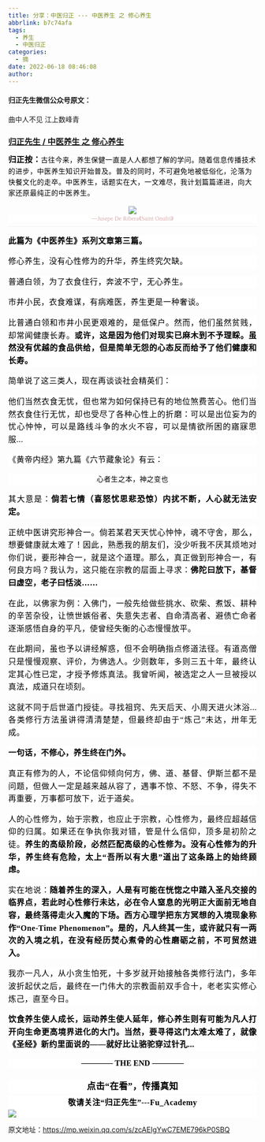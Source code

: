 ```yaml
---
title: 分享：中医归正 --- 中医养生 之 修心养生
abbrlink: b7c74afa
tags:
  - 养生
  - 中医归正
categories:
  - 摘
date: 2022-06-18 08:46:08
author:
---
```


#### 归正先生微信公众号原文：

曲中人不见
江上数峰青

<!-- more -->

###  [归正先生 / 中医养生 之 修心养生](https://mp.weixin.qq.com/s/zcAEIgYwC7EME796kP0SBQ "跳转至原文")



<div class="rich_media_content ">
                    <span style="margin: 0px;padding: 0px;outline: 0px;max-width: 100%;font-size: 14px;color: rgb(0, 0, 0);font-family: 仿宋;font-style: normal;font-variant-ligatures: normal;font-variant-caps: normal;font-weight: 400;letter-spacing: 0.544px;orphans: 2;text-align: justify;text-indent: 0px;text-transform: none;widows: 2;word-spacing: 0px;-webkit-text-stroke-width: 0px;background-color: rgb(255, 255, 255);text-decoration-thickness: initial;text-decoration-style: initial;text-decoration-color: initial;float: none;visibility: visible;box-sizing: border-box !important;overflow-wrap: break-word !important;display: inline !important;"><strong style="margin: 0px;padding: 0px;outline: 0px;max-width: 100%;box-sizing: border-box !important;overflow-wrap: break-word !important;color: rgb(53, 53, 53);font-family: -apple-system, BlinkMacSystemFont, &quot;Helvetica Neue&quot;, &quot;PingFang SC&quot;, &quot;Hiragino Sans GB&quot;, &quot;Microsoft YaHei UI&quot;, &quot;Microsoft YaHei&quot;, Arial, sans-serif;font-size: 14px;font-style: normal;font-variant-ligatures: normal;font-variant-caps: normal;letter-spacing: 0.544px;orphans: 2;text-align: justify;text-indent: 0px;text-transform: none;white-space: normal;widows: 2;word-spacing: 0px;-webkit-text-stroke-width: 0px;text-decoration-thickness: initial;text-decoration-style: initial;text-decoration-color: initial;visibility: visible;"><span style="margin: 0px;padding: 0px;outline: 0px;max-width: 100%;box-sizing: border-box !important;overflow-wrap: break-word !important;letter-spacing: 0.544px;color: rgb(0, 0, 0);font-family: 仿宋;font-size: 16px;visibility: visible;line-height: 0px;">归正按：</span></strong></span><span style="margin: 0px;padding: 0px;outline: 0px;max-width: 100%;color: rgb(34, 34, 34);font-family: -apple-system, BlinkMacSystemFont, &quot;Helvetica Neue&quot;, &quot;PingFang SC&quot;, &quot;Hiragino Sans GB&quot;, &quot;Microsoft YaHei UI&quot;, &quot;Microsoft YaHei&quot;, Arial, sans-serif;font-style: normal;font-variant-ligatures: normal;font-variant-caps: normal;font-weight: 400;letter-spacing: 0.544px;orphans: 2;text-align: justify;text-indent: 0px;text-transform: none;widows: 2;word-spacing: 0px;-webkit-text-stroke-width: 0px;text-decoration-thickness: initial;text-decoration-style: initial;text-decoration-color: initial;font-size: 14px;visibility: visible;"><strong style="margin: 0px;padding: 0px;outline: 0px;max-width: 100%;box-sizing: border-box !important;overflow-wrap: break-word !important;color: rgb(136, 136, 136);font-family: 仿宋;font-size: 16px;line-height: 1.6;visibility: visible;"><span style="margin: 0px;padding: 0px;outline: 0px;max-width: 100%;box-sizing: border-box !important;overflow-wrap: break-word !important;font-size: 14px;color: rgb(0, 0, 0);font-family: 仿宋;font-style: normal;font-variant-ligatures: normal;font-variant-caps: normal;font-weight: 400;letter-spacing: 0.544px;orphans: 2;text-align: justify;text-indent: 0px;text-transform: none;widows: 2;word-spacing: 0px;-webkit-text-stroke-width: 0px;background-color: rgb(255, 255, 255);text-decoration-thickness: initial;text-decoration-style: initial;text-decoration-color: initial;float: none;visibility: visible;display: inline !important;">古往今来，养生保健一直是人人都想了解的学问。随着信息传播技术的进步，中医养生知识开始普及。普及的同时，不可避免地被低俗化，沦落为快餐文化的走卒。中医养生，话题实在大，一文难尽，我计划篇篇递进，向大家还原最纯正的中医养生。</span></strong></span></span></strong></h2><p style="text-align: center;margin-bottom: 0em;"><img src="https://tvax3.sinaimg.cn/large/8bf740e1gy1h3c40wzivqj20jg0hhju6.jpg" data-type="jpeg" data-w="747" style=""></p><section style="margin: 0px 0px 8px;padding: 0px;outline: 0px;max-width: 100%;box-sizing: border-box !important;overflow-wrap: break-word !important;color: rgb(34, 34, 34);font-family: system-ui, -apple-system, BlinkMacSystemFont, &quot;Helvetica Neue&quot;, &quot;PingFang SC&quot;, &quot;Hiragino Sans GB&quot;, &quot;Microsoft YaHei UI&quot;, &quot;Microsoft YaHei&quot;, Arial, sans-serif;font-size: 17px;font-style: normal;font-variant-ligatures: normal;font-variant-caps: normal;font-weight: 400;letter-spacing: 0.544px;orphans: 2;text-indent: 0px;text-transform: none;white-space: normal;widows: 2;word-spacing: 0px;-webkit-text-stroke-width: 0px;background-color: rgb(255, 255, 255);text-decoration-thickness: initial;text-decoration-style: initial;text-decoration-color: initial;text-align: center;visibility: visible;"><span style="margin: 0px;padding: 0px;outline: 0px;max-width: 100%;box-sizing: border-box !important;overflow-wrap: break-word !important;color: rgb(215, 171, 169);font-family: 仿宋;font-size: 12px;font-style: normal;font-variant-ligatures: normal;font-variant-caps: normal;font-weight: 400;letter-spacing: normal;orphans: 2;text-align: center;text-indent: 0px;text-transform: none;widows: 2;word-spacing: 0px;-webkit-text-stroke-width: 0px;background-color: rgb(255, 255, 255);text-decoration-thickness: initial;text-decoration-style: initial;text-decoration-color: initial;float: none;display: inline !important;visibility: visible;">---Jusepe De Ribera《Saint Onufri》</span></section><hr style="margin: 0px;padding: 0px;outline: 0px;max-width: 100%;box-sizing: border-box !important;overflow-wrap: break-word !important;color: rgb(34, 34, 34);font-family: system-ui, -apple-system, BlinkMacSystemFont, &quot;Helvetica Neue&quot;, &quot;PingFang SC&quot;, &quot;Hiragino Sans GB&quot;, &quot;Microsoft YaHei UI&quot;, &quot;Microsoft YaHei&quot;, Arial, sans-serif;font-size: 17px;font-style: normal;font-variant-ligatures: normal;font-variant-caps: normal;font-weight: 400;letter-spacing: 0.544px;orphans: 2;text-align: justify;text-indent: 0px;text-transform: none;white-space: normal;widows: 2;word-spacing: 0px;-webkit-text-stroke-width: 0px;background-color: rgb(255, 255, 255);text-decoration-thickness: initial;text-decoration-style: initial;text-decoration-color: initial;border-style: solid;border-width: 1px 0px 0px;border-color: rgba(0, 0, 0, 0.1);transform-origin: 0px 0px;transform: scale(1, 0.5);visibility: visible;"  /><section style="margin: 16px 0px;padding: 0px;outline: 0px;font-weight: bold;font-size: 24px;max-width: 100%;font-style: normal;font-variant-ligatures: normal;font-variant-caps: normal;letter-spacing: 0.544px;orphans: 2;text-align: justify;text-indent: 0px;text-transform: none;white-space: normal;widows: 2;word-spacing: 0px;-webkit-text-stroke-width: 0px;text-decoration-thickness: initial;text-decoration-style: initial;text-decoration-color: initial;color: rgb(34, 30, 31);font-family: Arial, 宋体;background-color: rgb(255, 255, 255);visibility: visible;line-height: 1.6em;box-sizing: border-box !important;overflow-wrap: break-word !important;"><strong style="margin: 0px;padding: 0px;outline: 0px;max-width: 100%;box-sizing: border-box !important;overflow-wrap: break-word !important;line-height: 1.6;color: rgb(136, 136, 136);font-family: 仿宋;font-size: 16px;visibility: visible;"><span style="margin: 0px;padding: 0px;outline: 0px;max-width: 100%;box-sizing: border-box !important;overflow-wrap: break-word !important;color: rgb(0, 0, 0);font-weight: 400;letter-spacing: 0.544px;text-align: justify;visibility: visible;"><strong style="margin: 0px;padding: 0px;color: rgb(53, 53, 53);font-family: -apple-system, BlinkMacSystemFont, &quot;Helvetica Neue&quot;, &quot;PingFang SC&quot;, &quot;Hiragino Sans GB&quot;, &quot;Microsoft YaHei UI&quot;, &quot;Microsoft YaHei&quot;, Arial, sans-serif;font-size: 14px;font-style: normal;font-variant-ligatures: normal;font-variant-caps: normal;letter-spacing: 0.544px;orphans: 2;text-align: justify;text-indent: 0px;text-transform: none;white-space: normal;widows: 2;word-spacing: 0px;-webkit-text-stroke-width: 0px;text-decoration-thickness: initial;text-decoration-style: initial;text-decoration-color: initial;outline: 0px;max-width: 100%;visibility: visible;box-sizing: border-box !important;overflow-wrap: break-word !important;"><span style="margin: 0px;padding: 0px;outline: 0px;max-width: 100%;letter-spacing: 0.544px;color: rgb(0, 0, 0);font-family: 仿宋;font-size: 16px;visibility: visible;box-sizing: border-box !important;overflow-wrap: break-word !important;">此篇为《中医养生》系列文章第三篇。</span></strong></span><strong style="margin: 0px;padding: 0px;outline: 0px;max-width: 100%;box-sizing: border-box !important;overflow-wrap: break-word !important;font-style: normal;font-variant-ligatures: normal;font-variant-caps: normal;letter-spacing: 0.544px;orphans: 2;text-align: justify;text-indent: 0px;text-transform: none;white-space: normal;widows: 2;word-spacing: 0px;-webkit-text-stroke-width: 0px;text-decoration-thickness: initial;text-decoration-style: initial;text-decoration-color: initial;color: rgb(136, 136, 136);font-family: 仿宋;font-size: 16px;line-height: 1.6;visibility: visible;"></strong></strong><strong style="letter-spacing: 0.544px;outline: 0px;max-width: 100%;line-height: 1.6;color: rgb(136, 136, 136);font-family: 仿宋;font-size: 16px;visibility: visible;box-sizing: border-box !important;overflow-wrap: break-word !important;"><strong style="outline: 0px;max-width: 100%;letter-spacing: 0.544px;line-height: 1.6;visibility: visible;box-sizing: border-box !important;overflow-wrap: break-word !important;"></strong></strong></section><section style="margin: 16px 0px;padding: 0px;outline: 0px;font-weight: bold;font-size: 24px;max-width: 100%;font-style: normal;font-variant-ligatures: normal;font-variant-caps: normal;letter-spacing: 0.544px;orphans: 2;text-align: justify;text-indent: 0px;text-transform: none;white-space: normal;widows: 2;word-spacing: 0px;-webkit-text-stroke-width: 0px;text-decoration-thickness: initial;text-decoration-style: initial;text-decoration-color: initial;color: rgb(34, 30, 31);font-family: Arial, 宋体;background-color: rgb(255, 255, 255);visibility: visible;line-height: 1.6em;box-sizing: border-box !important;overflow-wrap: break-word !important;"><strong style="margin: 0px;padding: 0px;outline: 0px;max-width: 100%;box-sizing: border-box !important;overflow-wrap: break-word !important;line-height: 1.6;color: rgb(136, 136, 136);font-family: 仿宋;font-size: 16px;visibility: visible;"><strong style="margin: 0px;padding: 0px;outline: 0px;max-width: 100%;box-sizing: border-box !important;overflow-wrap: break-word !important;font-style: normal;font-variant-ligatures: normal;font-variant-caps: normal;letter-spacing: 0.544px;orphans: 2;text-align: justify;text-indent: 0px;text-transform: none;white-space: normal;widows: 2;word-spacing: 0px;-webkit-text-stroke-width: 0px;text-decoration-thickness: initial;text-decoration-style: initial;text-decoration-color: initial;color: rgb(136, 136, 136);font-family: 仿宋;font-size: 16px;line-height: 1.6;visibility: visible;"><span style="margin: 0px;padding: 0px;outline: 0px;max-width: 100%;box-sizing: border-box !important;overflow-wrap: break-word !important;color: rgb(0, 0, 0);font-weight: 400;letter-spacing: 0.544px;text-align: justify;visibility: visible;">修心养生，没有心性修为的升华，养生终究欠缺。<br style="margin: 0px;padding: 0px;outline: 0px;max-width: 100%;box-sizing: border-box !important;overflow-wrap: break-word !important;visibility: visible;"  /></span></strong></strong></section><section style="margin: 16px 0px;padding: 0px;outline: 0px;font-weight: bold;font-size: 24px;max-width: 100%;font-style: normal;font-variant-ligatures: normal;font-variant-caps: normal;letter-spacing: 0.544px;orphans: 2;text-align: justify;text-indent: 0px;text-transform: none;white-space: normal;widows: 2;word-spacing: 0px;-webkit-text-stroke-width: 0px;text-decoration-thickness: initial;text-decoration-style: initial;text-decoration-color: initial;color: rgb(34, 30, 31);font-family: Arial, 宋体;background-color: rgb(255, 255, 255);visibility: visible;line-height: 1.6em;box-sizing: border-box !important;overflow-wrap: break-word !important;"><strong style="margin: 0px;padding: 0px;outline: 0px;max-width: 100%;box-sizing: border-box !important;overflow-wrap: break-word !important;line-height: 1.6;color: rgb(136, 136, 136);font-family: 仿宋;font-size: 16px;visibility: visible;"><strong style="margin: 0px;padding: 0px;outline: 0px;max-width: 100%;box-sizing: border-box !important;overflow-wrap: break-word !important;font-style: normal;font-variant-ligatures: normal;font-variant-caps: normal;letter-spacing: 0.544px;orphans: 2;text-align: justify;text-indent: 0px;text-transform: none;white-space: normal;widows: 2;word-spacing: 0px;-webkit-text-stroke-width: 0px;text-decoration-thickness: initial;text-decoration-style: initial;text-decoration-color: initial;color: rgb(136, 136, 136);font-family: 仿宋;font-size: 16px;line-height: 1.6;visibility: visible;"><span style="margin: 0px;padding: 0px;outline: 0px;max-width: 100%;box-sizing: border-box !important;overflow-wrap: break-word !important;color: rgb(0, 0, 0);font-weight: 400;letter-spacing: 0.544px;text-align: justify;visibility: visible;">普通白领，为了衣食住行，奔波不宁，无心养生。</span></strong></strong></section><section style="margin: 16px 0px;padding: 0px;outline: 0px;font-weight: bold;font-size: 24px;max-width: 100%;font-style: normal;font-variant-ligatures: normal;font-variant-caps: normal;letter-spacing: 0.544px;orphans: 2;text-align: justify;text-indent: 0px;text-transform: none;white-space: normal;widows: 2;word-spacing: 0px;-webkit-text-stroke-width: 0px;text-decoration-thickness: initial;text-decoration-style: initial;text-decoration-color: initial;color: rgb(34, 30, 31);font-family: Arial, 宋体;background-color: rgb(255, 255, 255);visibility: visible;line-height: 1.6em;box-sizing: border-box !important;overflow-wrap: break-word !important;"><strong style="margin: 0px;padding: 0px;outline: 0px;max-width: 100%;box-sizing: border-box !important;overflow-wrap: break-word !important;line-height: 1.6;color: rgb(136, 136, 136);font-family: 仿宋;font-size: 16px;visibility: visible;"><strong style="margin: 0px;padding: 0px;outline: 0px;max-width: 100%;box-sizing: border-box !important;overflow-wrap: break-word !important;font-style: normal;font-variant-ligatures: normal;font-variant-caps: normal;letter-spacing: 0.544px;orphans: 2;text-align: justify;text-indent: 0px;text-transform: none;white-space: normal;widows: 2;word-spacing: 0px;-webkit-text-stroke-width: 0px;text-decoration-thickness: initial;text-decoration-style: initial;text-decoration-color: initial;color: rgb(136, 136, 136);font-family: 仿宋;font-size: 16px;line-height: 1.6;visibility: visible;"><span style="margin: 0px;padding: 0px;outline: 0px;max-width: 100%;box-sizing: border-box !important;overflow-wrap: break-word !important;color: rgb(0, 0, 0);font-weight: 400;letter-spacing: 0.544px;text-align: justify;visibility: visible;">市井小民，衣食难谋，有病难医，养生更是一种奢谈。</span></strong></strong></section><section style="margin: 16px 0px;padding: 0px;outline: 0px;font-weight: bold;font-size: 24px;max-width: 100%;font-style: normal;font-variant-ligatures: normal;font-variant-caps: normal;letter-spacing: 0.544px;orphans: 2;text-align: justify;text-indent: 0px;text-transform: none;white-space: normal;widows: 2;word-spacing: 0px;-webkit-text-stroke-width: 0px;text-decoration-thickness: initial;text-decoration-style: initial;text-decoration-color: initial;color: rgb(34, 30, 31);font-family: Arial, 宋体;background-color: rgb(255, 255, 255);visibility: visible;line-height: 1.6em;box-sizing: border-box !important;overflow-wrap: break-word !important;"><strong style="margin: 0px;padding: 0px;outline: 0px;max-width: 100%;box-sizing: border-box !important;overflow-wrap: break-word !important;line-height: 1.6;color: rgb(136, 136, 136);font-family: 仿宋;font-size: 16px;visibility: visible;"><strong style="margin: 0px;padding: 0px;outline: 0px;max-width: 100%;box-sizing: border-box !important;overflow-wrap: break-word !important;font-style: normal;font-variant-ligatures: normal;font-variant-caps: normal;letter-spacing: 0.544px;orphans: 2;text-align: justify;text-indent: 0px;text-transform: none;white-space: normal;widows: 2;word-spacing: 0px;-webkit-text-stroke-width: 0px;text-decoration-thickness: initial;text-decoration-style: initial;text-decoration-color: initial;color: rgb(136, 136, 136);font-family: 仿宋;font-size: 16px;line-height: 1.6;visibility: visible;"><span style="margin: 0px;padding: 0px;outline: 0px;max-width: 100%;box-sizing: border-box !important;overflow-wrap: break-word !important;color: rgb(0, 0, 0);font-weight: 400;letter-spacing: 0.544px;text-align: justify;visibility: visible;">比普通白领和市井小民更艰难的，是低保户。然而，他们虽然贫贱，却常闻健康长寿。<strong style="margin: 0px;padding: 0px;color: rgb(53, 53, 53);font-family: -apple-system, BlinkMacSystemFont, &quot;Helvetica Neue&quot;, &quot;PingFang SC&quot;, &quot;Hiragino Sans GB&quot;, &quot;Microsoft YaHei UI&quot;, &quot;Microsoft YaHei&quot;, Arial, sans-serif;font-size: 14px;font-style: normal;font-variant-ligatures: normal;font-variant-caps: normal;letter-spacing: 0.544px;orphans: 2;text-align: justify;text-indent: 0px;text-transform: none;white-space: normal;widows: 2;word-spacing: 0px;-webkit-text-stroke-width: 0px;text-decoration-thickness: initial;text-decoration-style: initial;text-decoration-color: initial;outline: 0px;max-width: 100%;visibility: visible;box-sizing: border-box !important;overflow-wrap: break-word !important;"><span style="margin: 0px;padding: 0px;outline: 0px;max-width: 100%;letter-spacing: 0.544px;color: rgb(0, 0, 0);font-family: 仿宋;font-size: 16px;visibility: visible;box-sizing: border-box !important;overflow-wrap: break-word !important;">或许，这是因为他们对现实已麻木到不予理睬。虽然没有优越的食品供给，但是简单无怨的心态反而给予了他们健康和长寿。</span></strong></span></strong></strong></section><section style="margin: 16px 0px;padding: 0px;outline: 0px;font-weight: bold;font-size: 24px;max-width: 100%;font-style: normal;font-variant-ligatures: normal;font-variant-caps: normal;letter-spacing: 0.544px;orphans: 2;text-align: justify;text-indent: 0px;text-transform: none;white-space: normal;widows: 2;word-spacing: 0px;-webkit-text-stroke-width: 0px;text-decoration-thickness: initial;text-decoration-style: initial;text-decoration-color: initial;color: rgb(34, 30, 31);font-family: Arial, 宋体;background-color: rgb(255, 255, 255);visibility: visible;line-height: 1.6em;box-sizing: border-box !important;overflow-wrap: break-word !important;"><strong style="margin: 0px;padding: 0px;outline: 0px;max-width: 100%;box-sizing: border-box !important;overflow-wrap: break-word !important;line-height: 1.6;color: rgb(136, 136, 136);font-family: 仿宋;font-size: 16px;visibility: visible;"><strong style="margin: 0px;padding: 0px;outline: 0px;max-width: 100%;box-sizing: border-box !important;overflow-wrap: break-word !important;font-style: normal;font-variant-ligatures: normal;font-variant-caps: normal;letter-spacing: 0.544px;orphans: 2;text-align: justify;text-indent: 0px;text-transform: none;white-space: normal;widows: 2;word-spacing: 0px;-webkit-text-stroke-width: 0px;text-decoration-thickness: initial;text-decoration-style: initial;text-decoration-color: initial;color: rgb(136, 136, 136);font-family: 仿宋;font-size: 16px;line-height: 1.6;visibility: visible;"><span style="margin: 0px;padding: 0px;outline: 0px;max-width: 100%;box-sizing: border-box !important;overflow-wrap: break-word !important;color: rgb(0, 0, 0);font-weight: 400;letter-spacing: 0.544px;text-align: justify;visibility: visible;">简单说了这三类人，现在再谈谈社会精英们：</span></strong></strong></section><section style="margin: 16px 0px;padding: 0px;outline: 0px;font-weight: bold;font-size: 24px;max-width: 100%;font-style: normal;font-variant-ligatures: normal;font-variant-caps: normal;letter-spacing: 0.544px;orphans: 2;text-align: justify;text-indent: 0px;text-transform: none;white-space: normal;widows: 2;word-spacing: 0px;-webkit-text-stroke-width: 0px;text-decoration-thickness: initial;text-decoration-style: initial;text-decoration-color: initial;color: rgb(34, 30, 31);font-family: Arial, 宋体;background-color: rgb(255, 255, 255);visibility: visible;line-height: 1.6em;box-sizing: border-box !important;overflow-wrap: break-word !important;"><strong style="margin: 0px;padding: 0px;outline: 0px;max-width: 100%;box-sizing: border-box !important;overflow-wrap: break-word !important;line-height: 1.6;color: rgb(136, 136, 136);font-family: 仿宋;font-size: 16px;visibility: visible;"><strong style="margin: 0px;padding: 0px;outline: 0px;max-width: 100%;box-sizing: border-box !important;overflow-wrap: break-word !important;font-style: normal;font-variant-ligatures: normal;font-variant-caps: normal;letter-spacing: 0.544px;orphans: 2;text-align: justify;text-indent: 0px;text-transform: none;white-space: normal;widows: 2;word-spacing: 0px;-webkit-text-stroke-width: 0px;text-decoration-thickness: initial;text-decoration-style: initial;text-decoration-color: initial;color: rgb(136, 136, 136);font-family: 仿宋;font-size: 16px;line-height: 1.6;visibility: visible;"><span style="margin: 0px;padding: 0px;outline: 0px;max-width: 100%;box-sizing: border-box !important;overflow-wrap: break-word !important;color: rgb(0, 0, 0);font-weight: 400;letter-spacing: 0.544px;text-align: justify;visibility: visible;">他们当然衣食无忧，但也常为如何保持已有的地位煞费苦心。他们当然衣食住行无忧，却也受尽了各种心性上的折磨：可以是出位妄为的忧心忡忡，可以是路线斗争的水火不容，可以是情欲所困的寤寐思服...</span></strong></strong></section><section style="margin: 16px 0px;padding: 0px;outline: 0px;font-weight: bold;font-size: 24px;max-width: 100%;font-style: normal;font-variant-ligatures: normal;font-variant-caps: normal;letter-spacing: 0.544px;orphans: 2;text-align: justify;text-indent: 0px;text-transform: none;white-space: normal;widows: 2;word-spacing: 0px;-webkit-text-stroke-width: 0px;text-decoration-thickness: initial;text-decoration-style: initial;text-decoration-color: initial;color: rgb(34, 30, 31);font-family: Arial, 宋体;background-color: rgb(255, 255, 255);visibility: visible;line-height: 1.6em;box-sizing: border-box !important;overflow-wrap: break-word !important;"><strong style="margin: 0px;padding: 0px;outline: 0px;max-width: 100%;box-sizing: border-box !important;overflow-wrap: break-word !important;line-height: 1.6;color: rgb(136, 136, 136);font-family: 仿宋;font-size: 16px;visibility: visible;"><strong style="margin: 0px;padding: 0px;outline: 0px;max-width: 100%;box-sizing: border-box !important;overflow-wrap: break-word !important;font-style: normal;font-variant-ligatures: normal;font-variant-caps: normal;letter-spacing: 0.544px;orphans: 2;text-align: justify;text-indent: 0px;text-transform: none;white-space: normal;widows: 2;word-spacing: 0px;-webkit-text-stroke-width: 0px;text-decoration-thickness: initial;text-decoration-style: initial;text-decoration-color: initial;color: rgb(136, 136, 136);font-family: 仿宋;font-size: 16px;line-height: 1.6;visibility: visible;"><span style="margin: 0px;padding: 0px;outline: 0px;max-width: 100%;box-sizing: border-box !important;overflow-wrap: break-word !important;color: rgb(0, 0, 0);font-weight: 400;letter-spacing: 0.544px;text-align: justify;visibility: visible;">《黄帝内经》第九篇《六节藏象论》有云：</span></strong></strong></section><section style="margin: 16px 0px;padding: 0px;outline: 0px;font-weight: bold;font-size: 24px;max-width: 100%;font-style: normal;font-variant-ligatures: normal;font-variant-caps: normal;letter-spacing: 0.544px;orphans: 2;text-align: center;text-indent: 0px;text-transform: none;white-space: normal;widows: 2;word-spacing: 0px;-webkit-text-stroke-width: 0px;text-decoration-thickness: initial;text-decoration-style: initial;text-decoration-color: initial;color: rgb(34, 30, 31);font-family: Arial, 宋体;background-color: rgb(255, 255, 255);visibility: visible;line-height: 1.6em;box-sizing: border-box !important;overflow-wrap: break-word !important;"><span style="font-size: 14px;"><strong style="margin: 0px;padding: 0px;outline: 0px;max-width: 100%;box-sizing: border-box !important;overflow-wrap: break-word !important;line-height: 1.6;color: rgb(136, 136, 136);font-family: 仿宋;font-size: 16px;visibility: visible;"><strong style="margin: 0px;padding: 0px;outline: 0px;max-width: 100%;box-sizing: border-box !important;overflow-wrap: break-word !important;font-style: normal;font-variant-ligatures: normal;font-variant-caps: normal;letter-spacing: 0.544px;orphans: 2;text-align: justify;text-indent: 0px;text-transform: none;white-space: normal;widows: 2;word-spacing: 0px;-webkit-text-stroke-width: 0px;text-decoration-thickness: initial;text-decoration-style: initial;text-decoration-color: initial;color: rgb(136, 136, 136);font-family: 仿宋;font-size: 16px;line-height: 1.6;visibility: visible;"><span style="font-size: 14px;margin: 0px;padding: 0px;outline: 0px;max-width: 100%;color: rgb(0, 0, 0);font-weight: 400;letter-spacing: 0.544px;text-align: justify;visibility: visible;box-sizing: border-box !important;overflow-wrap: break-word !important;">心者生之本，神之变也</span></strong></strong></span></section><section style="margin: 16px 0px;padding: 0px;outline: 0px;font-weight: bold;font-size: 24px;max-width: 100%;font-style: normal;font-variant-ligatures: normal;font-variant-caps: normal;letter-spacing: 0.544px;orphans: 2;text-align: justify;text-indent: 0px;text-transform: none;white-space: normal;widows: 2;word-spacing: 0px;-webkit-text-stroke-width: 0px;text-decoration-thickness: initial;text-decoration-style: initial;text-decoration-color: initial;color: rgb(34, 30, 31);font-family: Arial, 宋体;background-color: rgb(255, 255, 255);visibility: visible;line-height: 1.6em;box-sizing: border-box !important;overflow-wrap: break-word !important;"><strong style="margin: 0px;padding: 0px;outline: 0px;max-width: 100%;box-sizing: border-box !important;overflow-wrap: break-word !important;line-height: 1.6;color: rgb(136, 136, 136);font-family: 仿宋;font-size: 16px;visibility: visible;"><strong style="margin: 0px;padding: 0px;outline: 0px;max-width: 100%;box-sizing: border-box !important;overflow-wrap: break-word !important;font-style: normal;font-variant-ligatures: normal;font-variant-caps: normal;letter-spacing: 0.544px;orphans: 2;text-align: justify;text-indent: 0px;text-transform: none;white-space: normal;widows: 2;word-spacing: 0px;-webkit-text-stroke-width: 0px;text-decoration-thickness: initial;text-decoration-style: initial;text-decoration-color: initial;color: rgb(136, 136, 136);font-family: 仿宋;font-size: 16px;line-height: 1.6;visibility: visible;"><span style="margin: 0px;padding: 0px;outline: 0px;max-width: 100%;box-sizing: border-box !important;overflow-wrap: break-word !important;color: rgb(0, 0, 0);font-weight: 400;letter-spacing: 0.544px;text-align: justify;visibility: visible;">其大意是：<strong style="margin: 0px;padding: 0px;color: rgb(53, 53, 53);font-family: -apple-system, BlinkMacSystemFont, &quot;Helvetica Neue&quot;, &quot;PingFang SC&quot;, &quot;Hiragino Sans GB&quot;, &quot;Microsoft YaHei UI&quot;, &quot;Microsoft YaHei&quot;, Arial, sans-serif;font-size: 14px;font-style: normal;font-variant-ligatures: normal;font-variant-caps: normal;letter-spacing: 0.544px;orphans: 2;text-align: justify;text-indent: 0px;text-transform: none;white-space: normal;widows: 2;word-spacing: 0px;-webkit-text-stroke-width: 0px;text-decoration-thickness: initial;text-decoration-style: initial;text-decoration-color: initial;outline: 0px;max-width: 100%;visibility: visible;box-sizing: border-box !important;overflow-wrap: break-word !important;"><span style="margin: 0px;padding: 0px;outline: 0px;max-width: 100%;letter-spacing: 0.544px;color: rgb(0, 0, 0);font-family: 仿宋;font-size: 16px;visibility: visible;box-sizing: border-box !important;overflow-wrap: break-word !important;">倘若七情（喜怒忧思悲恐惊）内扰不断，人心就无法安定。</span></strong></span></strong></strong></section><section style="margin: 16px 0px;padding: 0px;outline: 0px;font-weight: bold;font-size: 24px;max-width: 100%;font-style: normal;font-variant-ligatures: normal;font-variant-caps: normal;letter-spacing: 0.544px;orphans: 2;text-align: justify;text-indent: 0px;text-transform: none;white-space: normal;widows: 2;word-spacing: 0px;-webkit-text-stroke-width: 0px;text-decoration-thickness: initial;text-decoration-style: initial;text-decoration-color: initial;color: rgb(34, 30, 31);font-family: Arial, 宋体;background-color: rgb(255, 255, 255);visibility: visible;line-height: 1.6em;box-sizing: border-box !important;overflow-wrap: break-word !important;"><strong style="margin: 0px;padding: 0px;outline: 0px;max-width: 100%;box-sizing: border-box !important;overflow-wrap: break-word !important;line-height: 1.6;color: rgb(136, 136, 136);font-family: 仿宋;font-size: 16px;visibility: visible;"><strong style="margin: 0px;padding: 0px;outline: 0px;max-width: 100%;box-sizing: border-box !important;overflow-wrap: break-word !important;font-style: normal;font-variant-ligatures: normal;font-variant-caps: normal;letter-spacing: 0.544px;orphans: 2;text-align: justify;text-indent: 0px;text-transform: none;white-space: normal;widows: 2;word-spacing: 0px;-webkit-text-stroke-width: 0px;text-decoration-thickness: initial;text-decoration-style: initial;text-decoration-color: initial;color: rgb(136, 136, 136);font-family: 仿宋;font-size: 16px;line-height: 1.6;visibility: visible;"><span style="margin: 0px;padding: 0px;outline: 0px;max-width: 100%;box-sizing: border-box !important;overflow-wrap: break-word !important;color: rgb(0, 0, 0);font-weight: 400;letter-spacing: 0.544px;text-align: justify;visibility: visible;">正统中医讲究形神合一。倘若某君天天忧心忡忡，魂不守舍，那么，想要健康就太难了！因此，熟悉我的朋友们，没少听我不厌其烦地对你们说，要形神合一，就是这个道理。那么，真正做到形神合一，有何良方吗？我认为，这只能在宗教的层面上寻求：<strong style="margin: 0px;padding: 0px;color: rgb(53, 53, 53);font-family: -apple-system, BlinkMacSystemFont, &quot;Helvetica Neue&quot;, &quot;PingFang SC&quot;, &quot;Hiragino Sans GB&quot;, &quot;Microsoft YaHei UI&quot;, &quot;Microsoft YaHei&quot;, Arial, sans-serif;font-size: 14px;font-style: normal;font-variant-ligatures: normal;font-variant-caps: normal;letter-spacing: 0.544px;orphans: 2;text-align: justify;text-indent: 0px;text-transform: none;white-space: normal;widows: 2;word-spacing: 0px;-webkit-text-stroke-width: 0px;text-decoration-thickness: initial;text-decoration-style: initial;text-decoration-color: initial;outline: 0px;max-width: 100%;visibility: visible;box-sizing: border-box !important;overflow-wrap: break-word !important;"><span style="margin: 0px;padding: 0px;outline: 0px;max-width: 100%;letter-spacing: 0.544px;color: rgb(0, 0, 0);font-family: 仿宋;font-size: 16px;visibility: visible;box-sizing: border-box !important;overflow-wrap: break-word !important;">佛陀曰放下，基督曰虚空，老子曰恬淡……</span></strong></span></strong></strong></section><section style="margin: 16px 0px;padding: 0px;outline: 0px;font-weight: bold;font-size: 24px;max-width: 100%;font-style: normal;font-variant-ligatures: normal;font-variant-caps: normal;letter-spacing: 0.544px;orphans: 2;text-align: justify;text-indent: 0px;text-transform: none;white-space: normal;widows: 2;word-spacing: 0px;-webkit-text-stroke-width: 0px;text-decoration-thickness: initial;text-decoration-style: initial;text-decoration-color: initial;color: rgb(34, 30, 31);font-family: Arial, 宋体;background-color: rgb(255, 255, 255);visibility: visible;line-height: 1.6em;box-sizing: border-box !important;overflow-wrap: break-word !important;"><strong style="margin: 0px;padding: 0px;outline: 0px;max-width: 100%;box-sizing: border-box !important;overflow-wrap: break-word !important;line-height: 1.6;color: rgb(136, 136, 136);font-family: 仿宋;font-size: 16px;visibility: visible;"><strong style="margin: 0px;padding: 0px;outline: 0px;max-width: 100%;box-sizing: border-box !important;overflow-wrap: break-word !important;font-style: normal;font-variant-ligatures: normal;font-variant-caps: normal;letter-spacing: 0.544px;orphans: 2;text-align: justify;text-indent: 0px;text-transform: none;white-space: normal;widows: 2;word-spacing: 0px;-webkit-text-stroke-width: 0px;text-decoration-thickness: initial;text-decoration-style: initial;text-decoration-color: initial;color: rgb(136, 136, 136);font-family: 仿宋;font-size: 16px;line-height: 1.6;visibility: visible;"><span style="margin: 0px;padding: 0px;outline: 0px;max-width: 100%;box-sizing: border-box !important;overflow-wrap: break-word !important;color: rgb(0, 0, 0);font-weight: 400;letter-spacing: 0.544px;text-align: justify;visibility: visible;">在此，以佛家为例：入佛门，一般先给做些挑水、砍柴、煮饭、耕种的辛苦杂役，让愤世嫉俗者、失意失志者、自命清高者、避债亡命者逐渐感悟自身的平凡，使曾经失衡的心态慢慢放平。</span></strong></strong></section><section style="margin: 16px 0px;padding: 0px;outline: 0px;font-weight: bold;font-size: 24px;max-width: 100%;font-style: normal;font-variant-ligatures: normal;font-variant-caps: normal;letter-spacing: 0.544px;orphans: 2;text-align: justify;text-indent: 0px;text-transform: none;white-space: normal;widows: 2;word-spacing: 0px;-webkit-text-stroke-width: 0px;text-decoration-thickness: initial;text-decoration-style: initial;text-decoration-color: initial;color: rgb(34, 30, 31);font-family: Arial, 宋体;background-color: rgb(255, 255, 255);visibility: visible;line-height: 1.6em;box-sizing: border-box !important;overflow-wrap: break-word !important;"><strong style="margin: 0px;padding: 0px;outline: 0px;max-width: 100%;box-sizing: border-box !important;overflow-wrap: break-word !important;line-height: 1.6;color: rgb(136, 136, 136);font-family: 仿宋;font-size: 16px;visibility: visible;"><strong style="margin: 0px;padding: 0px;outline: 0px;max-width: 100%;box-sizing: border-box !important;overflow-wrap: break-word !important;font-style: normal;font-variant-ligatures: normal;font-variant-caps: normal;letter-spacing: 0.544px;orphans: 2;text-align: justify;text-indent: 0px;text-transform: none;white-space: normal;widows: 2;word-spacing: 0px;-webkit-text-stroke-width: 0px;text-decoration-thickness: initial;text-decoration-style: initial;text-decoration-color: initial;color: rgb(136, 136, 136);font-family: 仿宋;font-size: 16px;line-height: 1.6;visibility: visible;"><span style="margin: 0px;padding: 0px;outline: 0px;max-width: 100%;box-sizing: border-box !important;overflow-wrap: break-word !important;color: rgb(0, 0, 0);font-weight: 400;letter-spacing: 0.544px;text-align: justify;visibility: visible;">在此期间，虽也予以讲经解惑，但不会明确指点修道法径。有道高僧只是慢慢观察、评价，为佛选人。少则数年，多则三五十年，最终认定其心性已定，才授予修炼真法。我曾听闻，被选定之人一旦被授以真法，成道只在顷刻。</span></strong></strong></section><section style="margin: 16px 0px;padding: 0px;outline: 0px;font-weight: bold;font-size: 24px;max-width: 100%;font-style: normal;font-variant-ligatures: normal;font-variant-caps: normal;letter-spacing: 0.544px;orphans: 2;text-align: justify;text-indent: 0px;text-transform: none;white-space: normal;widows: 2;word-spacing: 0px;-webkit-text-stroke-width: 0px;text-decoration-thickness: initial;text-decoration-style: initial;text-decoration-color: initial;color: rgb(34, 30, 31);font-family: Arial, 宋体;background-color: rgb(255, 255, 255);visibility: visible;line-height: 1.6em;box-sizing: border-box !important;overflow-wrap: break-word !important;"><strong style="margin: 0px;padding: 0px;outline: 0px;max-width: 100%;box-sizing: border-box !important;overflow-wrap: break-word !important;line-height: 1.6;color: rgb(136, 136, 136);font-family: 仿宋;font-size: 16px;visibility: visible;"><strong style="margin: 0px;padding: 0px;outline: 0px;max-width: 100%;box-sizing: border-box !important;overflow-wrap: break-word !important;font-style: normal;font-variant-ligatures: normal;font-variant-caps: normal;letter-spacing: 0.544px;orphans: 2;text-align: justify;text-indent: 0px;text-transform: none;white-space: normal;widows: 2;word-spacing: 0px;-webkit-text-stroke-width: 0px;text-decoration-thickness: initial;text-decoration-style: initial;text-decoration-color: initial;color: rgb(136, 136, 136);font-family: 仿宋;font-size: 16px;line-height: 1.6;visibility: visible;"><span style="margin: 0px;padding: 0px;outline: 0px;max-width: 100%;box-sizing: border-box !important;overflow-wrap: break-word !important;color: rgb(0, 0, 0);font-weight: 400;letter-spacing: 0.544px;text-align: justify;visibility: visible;">这就不同于后世道门授徒。寻找祖窍、先天后天、小周天进火沐浴... 各类修行方法虽讲得清清楚楚，但最终却由于“炼己”未达，卅年无成。</span></strong></strong></section><section style="margin: 16px 0px;padding: 0px;outline: 0px;font-weight: bold;font-size: 24px;max-width: 100%;font-style: normal;font-variant-ligatures: normal;font-variant-caps: normal;letter-spacing: 0.544px;orphans: 2;text-align: justify;text-indent: 0px;text-transform: none;white-space: normal;widows: 2;word-spacing: 0px;-webkit-text-stroke-width: 0px;text-decoration-thickness: initial;text-decoration-style: initial;text-decoration-color: initial;color: rgb(34, 30, 31);font-family: Arial, 宋体;background-color: rgb(255, 255, 255);visibility: visible;line-height: 1.6em;box-sizing: border-box !important;overflow-wrap: break-word !important;"><strong style="margin: 0px;padding: 0px;outline: 0px;max-width: 100%;box-sizing: border-box !important;overflow-wrap: break-word !important;line-height: 1.6;color: rgb(136, 136, 136);font-family: 仿宋;font-size: 16px;visibility: visible;"><strong style="margin: 0px;padding: 0px;outline: 0px;max-width: 100%;box-sizing: border-box !important;overflow-wrap: break-word !important;font-style: normal;font-variant-ligatures: normal;font-variant-caps: normal;letter-spacing: 0.544px;orphans: 2;text-align: justify;text-indent: 0px;text-transform: none;white-space: normal;widows: 2;word-spacing: 0px;-webkit-text-stroke-width: 0px;text-decoration-thickness: initial;text-decoration-style: initial;text-decoration-color: initial;color: rgb(136, 136, 136);font-family: 仿宋;font-size: 16px;line-height: 1.6;visibility: visible;"><span style="margin: 0px;padding: 0px;outline: 0px;max-width: 100%;box-sizing: border-box !important;overflow-wrap: break-word !important;color: rgb(0, 0, 0);font-weight: 400;letter-spacing: 0.544px;text-align: justify;visibility: visible;"><strong style="margin: 0px;padding: 0px;color: rgb(53, 53, 53);font-family: -apple-system, BlinkMacSystemFont, &quot;Helvetica Neue&quot;, &quot;PingFang SC&quot;, &quot;Hiragino Sans GB&quot;, &quot;Microsoft YaHei UI&quot;, &quot;Microsoft YaHei&quot;, Arial, sans-serif;font-size: 14px;font-style: normal;font-variant-ligatures: normal;font-variant-caps: normal;letter-spacing: 0.544px;orphans: 2;text-align: justify;text-indent: 0px;text-transform: none;white-space: normal;widows: 2;word-spacing: 0px;-webkit-text-stroke-width: 0px;text-decoration-thickness: initial;text-decoration-style: initial;text-decoration-color: initial;outline: 0px;max-width: 100%;visibility: visible;box-sizing: border-box !important;overflow-wrap: break-word !important;"><span style="margin: 0px;padding: 0px;outline: 0px;max-width: 100%;letter-spacing: 0.544px;color: rgb(0, 0, 0);font-family: 仿宋;font-size: 16px;visibility: visible;box-sizing: border-box !important;overflow-wrap: break-word !important;">一句话，不修心，养生终在门外。</span></strong></span></strong></strong></section><section style="margin: 16px 0px;padding: 0px;outline: 0px;font-weight: bold;font-size: 24px;max-width: 100%;font-style: normal;font-variant-ligatures: normal;font-variant-caps: normal;letter-spacing: 0.544px;orphans: 2;text-align: justify;text-indent: 0px;text-transform: none;white-space: normal;widows: 2;word-spacing: 0px;-webkit-text-stroke-width: 0px;text-decoration-thickness: initial;text-decoration-style: initial;text-decoration-color: initial;color: rgb(34, 30, 31);font-family: Arial, 宋体;background-color: rgb(255, 255, 255);visibility: visible;line-height: 1.6em;box-sizing: border-box !important;overflow-wrap: break-word !important;"><strong style="margin: 0px;padding: 0px;outline: 0px;max-width: 100%;box-sizing: border-box !important;overflow-wrap: break-word !important;line-height: 1.6;color: rgb(136, 136, 136);font-family: 仿宋;font-size: 16px;visibility: visible;"><strong style="margin: 0px;padding: 0px;outline: 0px;max-width: 100%;box-sizing: border-box !important;overflow-wrap: break-word !important;font-style: normal;font-variant-ligatures: normal;font-variant-caps: normal;letter-spacing: 0.544px;orphans: 2;text-align: justify;text-indent: 0px;text-transform: none;white-space: normal;widows: 2;word-spacing: 0px;-webkit-text-stroke-width: 0px;text-decoration-thickness: initial;text-decoration-style: initial;text-decoration-color: initial;color: rgb(136, 136, 136);font-family: 仿宋;font-size: 16px;line-height: 1.6;visibility: visible;"><span style="margin: 0px;padding: 0px;outline: 0px;max-width: 100%;box-sizing: border-box !important;overflow-wrap: break-word !important;color: rgb(0, 0, 0);font-weight: 400;letter-spacing: 0.544px;text-align: justify;visibility: visible;">真正有修为的人，不论信仰倾向何方，佛、道、基督、伊斯兰都不是问题，但做人一定是越来越从容了，遇事不惊、不怒、不争，得失不再重要，万事都可放下，近于道矣。</span></strong></strong></section><section style="margin: 16px 0px;padding: 0px;outline: 0px;font-weight: bold;font-size: 24px;max-width: 100%;font-style: normal;font-variant-ligatures: normal;font-variant-caps: normal;letter-spacing: 0.544px;orphans: 2;text-align: justify;text-indent: 0px;text-transform: none;white-space: normal;widows: 2;word-spacing: 0px;-webkit-text-stroke-width: 0px;text-decoration-thickness: initial;text-decoration-style: initial;text-decoration-color: initial;color: rgb(34, 30, 31);font-family: Arial, 宋体;background-color: rgb(255, 255, 255);visibility: visible;line-height: 1.6em;box-sizing: border-box !important;overflow-wrap: break-word !important;"><strong style="margin: 0px;padding: 0px;outline: 0px;max-width: 100%;box-sizing: border-box !important;overflow-wrap: break-word !important;line-height: 1.6;color: rgb(136, 136, 136);font-family: 仿宋;font-size: 16px;visibility: visible;"><strong style="margin: 0px;padding: 0px;outline: 0px;max-width: 100%;box-sizing: border-box !important;overflow-wrap: break-word !important;font-style: normal;font-variant-ligatures: normal;font-variant-caps: normal;letter-spacing: 0.544px;orphans: 2;text-align: justify;text-indent: 0px;text-transform: none;white-space: normal;widows: 2;word-spacing: 0px;-webkit-text-stroke-width: 0px;text-decoration-thickness: initial;text-decoration-style: initial;text-decoration-color: initial;color: rgb(136, 136, 136);font-family: 仿宋;font-size: 16px;line-height: 1.6;visibility: visible;"><span style="margin: 0px;padding: 0px;outline: 0px;max-width: 100%;box-sizing: border-box !important;overflow-wrap: break-word !important;color: rgb(0, 0, 0);font-weight: 400;letter-spacing: 0.544px;text-align: justify;visibility: visible;">人的心性修为，始于宗教，也应止于宗教，</span></strong></strong><strong style="letter-spacing: 0.544px;outline: 0px;max-width: 100%;line-height: 1.6;color: rgb(136, 136, 136);font-family: 仿宋;font-size: 16px;visibility: visible;box-sizing: border-box !important;overflow-wrap: break-word !important;"><strong style="outline: 0px;max-width: 100%;letter-spacing: 0.544px;line-height: 1.6;visibility: visible;box-sizing: border-box !important;overflow-wrap: break-word !important;"><span style="outline: 0px;max-width: 100%;color: rgb(0, 0, 0);font-weight: 400;letter-spacing: 0.544px;visibility: visible;box-sizing: border-box !important;overflow-wrap: break-word !important;">心性修为，最终应超越信仰的归属。</span></strong></strong><strong style="letter-spacing: 0.544px;outline: 0px;max-width: 100%;line-height: 1.6;color: rgb(136, 136, 136);font-family: 仿宋;font-size: 16px;visibility: visible;box-sizing: border-box !important;overflow-wrap: break-word !important;"><strong style="outline: 0px;max-width: 100%;letter-spacing: 0.544px;line-height: 1.6;visibility: visible;box-sizing: border-box !important;overflow-wrap: break-word !important;"><span style="outline: 0px;max-width: 100%;color: rgb(0, 0, 0);font-weight: 400;letter-spacing: 0.544px;visibility: visible;box-sizing: border-box !important;overflow-wrap: break-word !important;">如果还在争执你我对错，管是什么信仰，顶多是初阶之徒。<strong style="margin: 0px;padding: 0px;color: rgb(53, 53, 53);font-family: -apple-system, BlinkMacSystemFont, &quot;Helvetica Neue&quot;, &quot;PingFang SC&quot;, &quot;Hiragino Sans GB&quot;, &quot;Microsoft YaHei UI&quot;, &quot;Microsoft YaHei&quot;, Arial, sans-serif;font-size: 14px;font-style: normal;font-variant-ligatures: normal;font-variant-caps: normal;letter-spacing: 0.544px;orphans: 2;text-align: justify;text-indent: 0px;text-transform: none;white-space: normal;widows: 2;word-spacing: 0px;-webkit-text-stroke-width: 0px;text-decoration-thickness: initial;text-decoration-style: initial;text-decoration-color: initial;outline: 0px;max-width: 100%;visibility: visible;box-sizing: border-box !important;overflow-wrap: break-word !important;"><span style="margin: 0px;padding: 0px;outline: 0px;max-width: 100%;letter-spacing: 0.544px;color: rgb(0, 0, 0);font-family: 仿宋;font-size: 16px;visibility: visible;box-sizing: border-box !important;overflow-wrap: break-word !important;">养生的高级阶段，必然匹配高级的心性修为。没有心性修为的升华，养生终有危险，太上“吾所以有大患”道出了这条路上的始终顾虑。</span></strong></span></strong></strong></section><section style="margin: 16px 0px;padding: 0px;outline: 0px;font-weight: bold;font-size: 24px;max-width: 100%;font-style: normal;font-variant-ligatures: normal;font-variant-caps: normal;letter-spacing: 0.544px;orphans: 2;text-align: justify;text-indent: 0px;text-transform: none;white-space: normal;widows: 2;word-spacing: 0px;-webkit-text-stroke-width: 0px;text-decoration-thickness: initial;text-decoration-style: initial;text-decoration-color: initial;color: rgb(34, 30, 31);font-family: Arial, 宋体;background-color: rgb(255, 255, 255);visibility: visible;line-height: 1.6em;box-sizing: border-box !important;overflow-wrap: break-word !important;"><strong style="margin: 0px;padding: 0px;outline: 0px;max-width: 100%;box-sizing: border-box !important;overflow-wrap: break-word !important;line-height: 1.6;color: rgb(136, 136, 136);font-family: 仿宋;font-size: 16px;visibility: visible;"><strong style="margin: 0px;padding: 0px;outline: 0px;max-width: 100%;box-sizing: border-box !important;overflow-wrap: break-word !important;font-style: normal;font-variant-ligatures: normal;font-variant-caps: normal;letter-spacing: 0.544px;orphans: 2;text-align: justify;text-indent: 0px;text-transform: none;white-space: normal;widows: 2;word-spacing: 0px;-webkit-text-stroke-width: 0px;text-decoration-thickness: initial;text-decoration-style: initial;text-decoration-color: initial;color: rgb(136, 136, 136);font-family: 仿宋;font-size: 16px;line-height: 1.6;visibility: visible;"><span style="margin: 0px;padding: 0px;outline: 0px;max-width: 100%;box-sizing: border-box !important;overflow-wrap: break-word !important;color: rgb(0, 0, 0);font-weight: 400;letter-spacing: 0.544px;text-align: justify;visibility: visible;">实在地说：<strong style="margin: 0px;padding: 0px;color: rgb(53, 53, 53);font-family: -apple-system, BlinkMacSystemFont, &quot;Helvetica Neue&quot;, &quot;PingFang SC&quot;, &quot;Hiragino Sans GB&quot;, &quot;Microsoft YaHei UI&quot;, &quot;Microsoft YaHei&quot;, Arial, sans-serif;font-size: 14px;font-style: normal;font-variant-ligatures: normal;font-variant-caps: normal;letter-spacing: 0.544px;orphans: 2;text-align: justify;text-indent: 0px;text-transform: none;white-space: normal;widows: 2;word-spacing: 0px;-webkit-text-stroke-width: 0px;text-decoration-thickness: initial;text-decoration-style: initial;text-decoration-color: initial;outline: 0px;max-width: 100%;visibility: visible;box-sizing: border-box !important;overflow-wrap: break-word !important;"><span style="margin: 0px;padding: 0px;outline: 0px;max-width: 100%;letter-spacing: 0.544px;color: rgb(0, 0, 0);font-family: 仿宋;font-size: 16px;visibility: visible;box-sizing: border-box !important;overflow-wrap: break-word !important;">随着养生的深入，人是有可能在恍惚之中踏入圣凡交接的临界点，若此时心性修行未达，必在令人窒息的光明正大面前无地自容，最终落得走火入魔的下场。西方心理学把东方冥想的入境现象称作“One-Time Phenomenon”。是的，凡人终其一生，或许就只有一两次的入境之机，在没有经历焚心煮骨的心性磨砺之前，不可贸然进入。</span></strong></span></strong></strong></section><section style="margin: 16px 0px;padding: 0px;outline: 0px;font-weight: bold;font-size: 24px;max-width: 100%;font-style: normal;font-variant-ligatures: normal;font-variant-caps: normal;letter-spacing: 0.544px;orphans: 2;text-align: justify;text-indent: 0px;text-transform: none;white-space: normal;widows: 2;word-spacing: 0px;-webkit-text-stroke-width: 0px;text-decoration-thickness: initial;text-decoration-style: initial;text-decoration-color: initial;color: rgb(34, 30, 31);font-family: Arial, 宋体;background-color: rgb(255, 255, 255);visibility: visible;line-height: 1.6em;box-sizing: border-box !important;overflow-wrap: break-word !important;"><strong style="margin: 0px;padding: 0px;outline: 0px;max-width: 100%;box-sizing: border-box !important;overflow-wrap: break-word !important;line-height: 1.6;color: rgb(136, 136, 136);font-family: 仿宋;font-size: 16px;visibility: visible;"><strong style="margin: 0px;padding: 0px;outline: 0px;max-width: 100%;box-sizing: border-box !important;overflow-wrap: break-word !important;font-style: normal;font-variant-ligatures: normal;font-variant-caps: normal;letter-spacing: 0.544px;orphans: 2;text-align: justify;text-indent: 0px;text-transform: none;white-space: normal;widows: 2;word-spacing: 0px;-webkit-text-stroke-width: 0px;text-decoration-thickness: initial;text-decoration-style: initial;text-decoration-color: initial;color: rgb(136, 136, 136);font-family: 仿宋;font-size: 16px;line-height: 1.6;visibility: visible;"><span style="margin: 0px;padding: 0px;outline: 0px;max-width: 100%;box-sizing: border-box !important;overflow-wrap: break-word !important;color: rgb(0, 0, 0);font-weight: 400;letter-spacing: 0.544px;text-align: justify;visibility: visible;">我亦一凡人，从小贪生怕死，十多岁就开始接触各类修行法门，多年波折起伏之后，最终在一门伟大的宗教面前双手合十，老老实实修心炼己，直至今日。</span></strong></strong></section><section style="margin: 16px 0px;padding: 0px;outline: 0px;font-weight: bold;font-size: 24px;max-width: 100%;font-style: normal;font-variant-ligatures: normal;font-variant-caps: normal;letter-spacing: 0.544px;orphans: 2;text-align: justify;text-indent: 0px;text-transform: none;white-space: normal;widows: 2;word-spacing: 0px;-webkit-text-stroke-width: 0px;text-decoration-thickness: initial;text-decoration-style: initial;text-decoration-color: initial;color: rgb(34, 30, 31);font-family: Arial, 宋体;background-color: rgb(255, 255, 255);visibility: visible;line-height: 1.6em;box-sizing: border-box !important;overflow-wrap: break-word !important;"><strong style="margin: 0px;padding: 0px;outline: 0px;max-width: 100%;box-sizing: border-box !important;overflow-wrap: break-word !important;line-height: 1.6;color: rgb(136, 136, 136);font-family: 仿宋;font-size: 16px;visibility: visible;"><strong style="margin: 0px;padding: 0px;outline: 0px;max-width: 100%;box-sizing: border-box !important;overflow-wrap: break-word !important;font-style: normal;font-variant-ligatures: normal;font-variant-caps: normal;letter-spacing: 0.544px;orphans: 2;text-align: justify;text-indent: 0px;text-transform: none;white-space: normal;widows: 2;word-spacing: 0px;-webkit-text-stroke-width: 0px;text-decoration-thickness: initial;text-decoration-style: initial;text-decoration-color: initial;color: rgb(136, 136, 136);font-family: 仿宋;font-size: 16px;line-height: 1.6;visibility: visible;"><span style="margin: 0px;padding: 0px;outline: 0px;max-width: 100%;box-sizing: border-box !important;overflow-wrap: break-word !important;color: rgb(0, 0, 0);font-weight: 400;letter-spacing: 0.544px;text-align: justify;visibility: visible;"><strong style="margin: 0px;padding: 0px;color: rgb(53, 53, 53);font-family: -apple-system, BlinkMacSystemFont, &quot;Helvetica Neue&quot;, &quot;PingFang SC&quot;, &quot;Hiragino Sans GB&quot;, &quot;Microsoft YaHei UI&quot;, &quot;Microsoft YaHei&quot;, Arial, sans-serif;font-size: 14px;font-style: normal;font-variant-ligatures: normal;font-variant-caps: normal;letter-spacing: 0.544px;orphans: 2;text-align: justify;text-indent: 0px;text-transform: none;white-space: normal;widows: 2;word-spacing: 0px;-webkit-text-stroke-width: 0px;text-decoration-thickness: initial;text-decoration-style: initial;text-decoration-color: initial;outline: 0px;max-width: 100%;visibility: visible;box-sizing: border-box !important;overflow-wrap: break-word !important;"><span style="margin: 0px;padding: 0px;outline: 0px;max-width: 100%;letter-spacing: 0.544px;color: rgb(0, 0, 0);font-family: 仿宋;font-size: 16px;visibility: visible;box-sizing: border-box !important;overflow-wrap: break-word !important;">饮食养生使人成长，运动养生使人延年，修心养生则有可能为凡人打开向生命更高境界进化的大门。当然，要寻得这门太难太难了，就像《圣经》新约里面说的——就好比让骆驼穿过针孔...</span></strong></span></strong></strong><strong style="letter-spacing: 0.544px;outline: 0px;max-width: 100%;line-height: 1.6;color: rgb(136, 136, 136);font-family: 仿宋;font-size: 16px;visibility: visible;box-sizing: border-box !important;overflow-wrap: break-word !important;"><strong style="outline: 0px;max-width: 100%;letter-spacing: 0.544px;line-height: 1.6;visibility: visible;box-sizing: border-box !important;overflow-wrap: break-word !important;"><span style="outline: 0px;max-width: 100%;color: rgb(0, 0, 0);font-weight: 400;letter-spacing: 0.544px;visibility: visible;box-sizing: border-box !important;overflow-wrap: break-word !important;"><span style="line-height: 0px;"></span></span></strong></strong></section><p style="margin: 16px 0px 24px;padding: 0px;outline: 0px;max-width: 100%;box-sizing: border-box !important;overflow-wrap: break-word !important;clear: both;min-height: 1em;font-size: 17px;font-style: normal;font-variant-ligatures: normal;font-variant-caps: normal;font-weight: 400;orphans: 2;text-indent: 0px;text-transform: none;white-space: normal;widows: 2;word-spacing: 0px;-webkit-text-stroke-width: 0px;text-decoration-thickness: initial;text-decoration-style: initial;text-decoration-color: initial;background-color: rgb(255, 255, 255);color: rgb(51, 51, 51);font-family: mp-quote, -apple-system-font, BlinkMacSystemFont, &quot;Helvetica Neue&quot;, &quot;PingFang SC&quot;, &quot;Hiragino Sans GB&quot;, &quot;Microsoft YaHei UI&quot;, &quot;Microsoft YaHei&quot;, Arial, sans-serif;letter-spacing: normal;text-align: center;"><strong style="margin: 0px;padding: 0px;outline: 0px;max-width: 100%;box-sizing: border-box !important;overflow-wrap: break-word !important;text-align: center;"><span style="margin: 0px;padding: 0px;outline: 0px;max-width: 100%;box-sizing: border-box !important;overflow-wrap: break-word !important;color: rgb(0, 0, 0);font-family: 仿宋;font-size: 16px;">———— THE&nbsp;END ————</span></strong></p>
					<section style="margin-top: 20px;margin-bottom: 5px;outline: 0px;max-width: 100%;font-family: -apple-system, BlinkMacSystemFont, &quot;Helvetica Neue&quot;, &quot;PingFang SC&quot;, &quot;Hiragino Sans GB&quot;, &quot;Microsoft YaHei UI&quot;, &quot;Microsoft YaHei&quot;, Arial, sans-serif;letter-spacing: 0.544px;white-space: normal;font-size: 16px;min-height: 1em;color: rgb(62, 62, 62);text-align: center;line-height: 1.75em;background-color: rgb(255, 255, 255);box-sizing: border-box !important;overflow-wrap: break-word !important;"><strong style="outline: 0px;max-width: 100%;box-sizing: border-box !important;overflow-wrap: break-word !important;"><span style="outline: 0px;max-width: 100%;font-size: 18px;color: rgb(0, 0, 0);font-family: 仿宋;letter-spacing: 0.5px;box-sizing: border-box !important;overflow-wrap: break-word !important;">点击“在看”，传播真知</span></strong></section><section style="margin-top: 5px;margin-bottom: 5px;outline: 0px;max-width: 100%;font-family: -apple-system, BlinkMacSystemFont, &quot;Helvetica Neue&quot;, &quot;PingFang SC&quot;, &quot;Hiragino Sans GB&quot;, &quot;Microsoft YaHei UI&quot;, &quot;Microsoft YaHei&quot;, Arial, sans-serif;letter-spacing: 0.544px;white-space: normal;font-size: 16px;min-height: 1em;color: rgb(62, 62, 62);text-align: center;line-height: 1.75em;background-color: rgb(255, 255, 255);box-sizing: border-box !important;overflow-wrap: break-word !important;"><strong style="outline: 0px;max-width: 100%;box-sizing: border-box !important;overflow-wrap: break-word !important;"><span style="outline: 0px;max-width: 100%;font-size: 18px;color: rgb(0, 0, 0);font-family: 仿宋;letter-spacing: 0.5px;box-sizing: border-box !important;overflow-wrap: break-word !important;"><strong style="outline: 0px;max-width: 100%;color: rgb(62, 62, 62);font-size: 16px;box-sizing: border-box !important;overflow-wrap: break-word !important;"><span style="outline: 0px;max-width: 100%;color: rgb(0, 0, 0);box-sizing: border-box !important;overflow-wrap: break-word !important;">敬请关注“归正先生”---Fu_Academy</span></strong></span></strong><img style="clear: both; display: block; margin:auto;" src="https://tva1.sinaimg.cn/large/8bf740e1gy1h1mumf16scj20u00f1ae6.jpg" /></section>
                </div>



原文地址：https://mp.weixin.qq.com/s/zcAEIgYwC7EME796kP0SBQ


